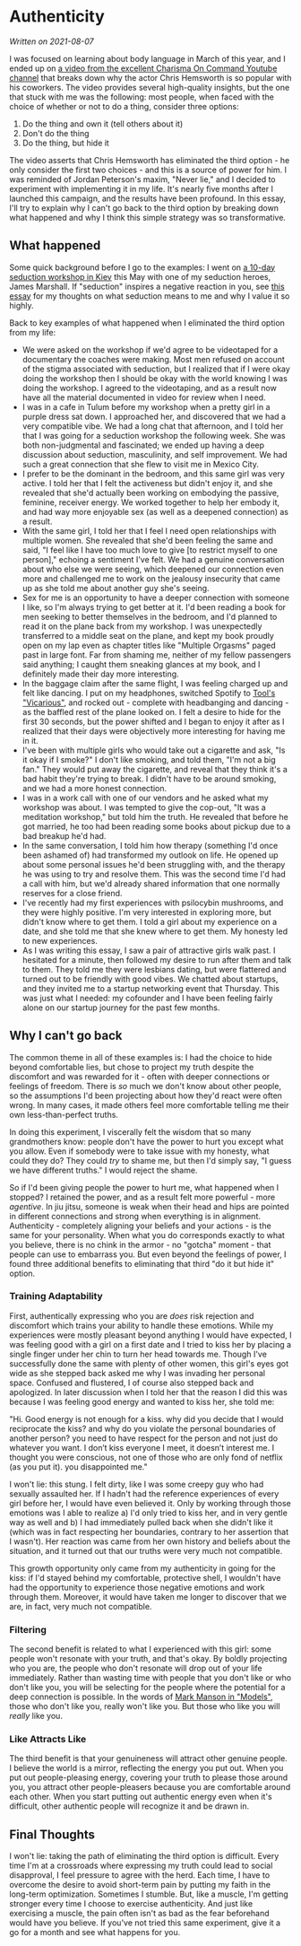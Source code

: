 Authenticity
============
_Written on 2021-08-07_

I was focused on learning about body language in March of this year, and I ended up on [a video from the excellent Charisma On Command Youtube channel](https://www.youtube.com/watch?v=T5_KFy6qy-A) that breaks down why the actor Chris Hemsworth is so popular with his coworkers. The video provides several high-quality insights, but the one that stuck with me was the following: most people, when faced with the choice of whether or not to do a thing, consider three options:

1. Do the thing and own it (tell others about it)
2. Don't do the thing
3. Do the thing, but hide it

The video asserts that Chris Hemsworth has eliminated the third option - he only consider the first two choices - and this is a source of power for him. I was reminded of Jordan Peterson's maxim, "Never lie," and I decided to experiment with implementing it in my life. It's nearly five months after I launched this campaign, and the results have been profound. In this essay, I'll try to explain why I can't go back to the third option by breaking down what happened and why I think this simple strategy was so transformative.

What happened
-------------
Some quick background before I go to the examples: I went on [a 10-day seduction workshop in Kiev](https://theeurotour.com/) this May with one of my seduction heroes, James Marshall. If "seduction" inspires a negative reaction in you, see [this essay](./what-seduction-means-to-me.md) for my thoughts on what seduction means to me and why I value it so highly.

Back to key examples of what happened when I eliminated the third option from my life:

* We were asked on the workshop if we'd agree to be videotaped for a documentary the coaches were making. Most men refused on account of the stigma associated with seduction, but I realized that if I were okay doing the workshop then I should be okay with the world knowing I was doing the workshop. I agreed to the videotaping, and as a result now have all the material documented in video for review when I need.
* I was in a cafe in Tulum before my workshop when a pretty girl in a purple dress sat down. I approached her, and discovered that we had a very compatible vibe. We had a long chat that afternoon, and I told her that I was going for a seduction workshop the following week. She was both non-judgmental and fascinated; we ended up having a deep discussion about seduction, masculinity, and self improvement. We had such a great connection that she flew to visit me in Mexico City.
* I prefer to be the dominant in the bedroom, and this same girl was very active. I told her that I felt the activeness but didn't enjoy it, and she revealed that she'd actually been working on embodying the passive, feminine, receiver energy. We worked together to help her embody it, and had way more enjoyable sex (as well as a deepened connection) as a result.
* With the same girl, I told her that I feel I need open relationships with multiple women. She revealed that she'd been feeling the same and said, "I feel like I have too much love to give [to restrict myself to one person]," echoing a sentiment I've felt. We had a genuine conversation about who else we were seeing, which deepened our connection even more and challenged me to work on the jealousy insecurity that came up as she told me about another guy she's seeing.
* Sex for me is an opportunity to have a deeper connection with someone I like, so I'm always trying to get better at it. I'd been reading a book for men seeking to better themselves in the bedroom, and I'd planned to read it on the plane back from my workshop. I was unexpectedly transferred to a middle seat on the plane, and kept my book proudly open on my lap even as chapter titles like "Multiple Orgasms" paged past in large font. Far from shaming me, neither of my fellow passengers said anything; I caught them sneaking glances at my book, and I definitely made their day more interesting.
* In the baggage claim after the same flight, I was feeling charged up and felt like dancing. I put on my headphones, switched Spotify to [Tool's "Vicarious"](https://open.spotify.com/track/65ShmiE5aLBdcIGr7tHX35?si=baf81348c14e4c44), and rocked out - complete with headbanging and dancing - as the baffled rest of the plane looked on. I felt a desire to hide for the first 30 seconds, but the power shifted and I began to enjoy it after as I realized that their days were objectively more interesting for having me in it.
* I've been with multiple girls who would take out a cigarette and ask, "Is it okay if I smoke?" I don't like smoking, and told them, "I'm not a big fan." They would put away the cigarette, and reveal that they think it's a bad habit they're trying to break. I didn't have to be around smoking, and we had a more honest connection.
* I was in a work call with one of our vendors and he asked what my workshop was about. I was tempted to give the cop-out, "It was a meditation workshop," but told him the truth. He revealed that before he got married, he too had been reading some books about pickup due to a bad breakup he'd had.
* In the same conversation, I told him how therapy (something I'd once been ashamed of) had transformed my outlook on life. He opened up about some personal issues he'd been struggling with, and the therapy he was using to try and resolve them. This was the second time I'd had a call with him, but we'd already shared information that one normally reserves for a close friend.
* I've recently had my first experiences with psilocybin mushrooms, and they were highly positive. I'm very interested in exploring more, but didn't know where to get them. I told a girl about my experience on a date, and she told me that she knew where to get them. My honesty led to new experiences.
* As I was writing this essay, I saw a pair of attractive girls walk past. I hesitated for a minute, then followed my desire to run after them and talk to them. They told me they were lesbians dating, but were flattered and turned out to be friendly with good vibes. We chatted about startups, and they invited me to a startup networking event that Thursday. This was just what I needed: my cofounder and I have been feeling fairly alone on our startup journey for the past few months.

Why I can't go back
--------------------
The common theme in all of these examples is: I had the choice to hide beyond comfortable lies, but chose to project my truth despite the discomfort and was rewarded for it - often with deeper connections or feelings of freedom. There is _so_ much we don't know about other people, so the assumptions I'd been projecting about how they'd react were often wrong. In many cases, it made others feel more comfortable telling me their own less-than-perfect truths.

In doing this experiment, I viscerally felt the wisdom that so many grandmothers know: people don't have the power to hurt you except what you allow. Even if somebody were to take issue with my honesty, what could they do? They could _try_ to shame me, but then I'd simply say, "I guess we have different truths." I would reject the shame.

So if I'd been giving people the power to hurt me, what happened when I stopped? I retained the power, and as a result felt more powerful - more _agentive_. In jiu jitsu, someone is weak when their head and hips are pointed in different connections and strong when everything is in alignment.  Authenticity - completely aligning your beliefs and your actions - is the same for your personality. When what you do corresponds exactly to what you believe, there is no chink in the armor - no "gotcha" moment - that people can use to embarrass you. But even beyond the feelings of power, I found three additional benefits to eliminating that third "do it but hide it" option.

### Training Adaptability
First, authentically expressing who you are _does_ risk rejection and discomfort which trains your ability to handle these emotions. While my experiences were mostly pleasant beyond anything I would have expected, I was feeling good with a girl on a first date and I tried to kiss her by placing a single finger under her chin to turn her head towards me. Though I've successfully done the same with plenty of other women, this girl's eyes got wide as she stepped back asked me why I was invading her personal space. Confused and flustered, I of course also stepped back and apologized. In later discussion when I told her that the reason I did this was because I was feeling good energy and wanted to kiss her, she told me:

"Hi. Good energy is not enough for a kiss.  why did you decide that I would reciprocate the kiss?  and why do you violate the personal boundaries of another person?  you need to have respect for the person and not just do whatever you want.  I don’t kiss everyone I meet, it doesn’t interest me.  I thought you were conscious, not one of those who are only fond of netflix (as you put it).  you disappointed me."

I won't lie: this stung. I felt dirty, like I was some creepy guy who had sexually assaulted her. If I hadn't had the reference experiences of every girl before her, I would have even believed it. Only by working through those emotions was I able to realize a) I'd only tried to kiss her, and in very gentle way as well and b) I had immediately pulled back when she didn't like it (which was in fact respecting her boundaries, contrary to her assertion that I wasn't). Her reaction was came from her own history and beliefs about the situation, and it turned out that our truths were very much not compatible.

This growth opportunity only came from my authenticity in going for the kiss: if I'd stayed behind my comfortable, protective shell, I wouldn't have had the opportunity to experience those negative emotions and work through them. Moreover, it would have taken me longer to discover that we are, in fact, very much not compatible.

### Filtering
The second benefit is related to what I experienced with this girl: some people won't resonate with your truth, and that's okay. By boldly projecting who you are, the people who don't resonate will drop out of your life immediately. Rather than wasting time with people that you don't like or who don't like you, you will be selecting for the people where the potential for a deep connection is possible. In the words of [Mark Manson in "Models"](https://www.amazon.com/Models-Attract-Women-Through-Honesty/dp/1463750358), those who don't like you, really won't like you. But those who like you will _really_ like you.

### Like Attracts Like
The third benefit is that your genuineness will attract other genuine people. I believe the world is a mirror, reflecting the energy you put out. When you put out people-pleasing energy, covering your truth to please those around you, you attract other people-pleasers because you are comfortable around each other. When you start putting out authentic energy even when it's difficult, other authentic people will recognize it and be drawn in. 

Final Thoughts
--------------
I won't lie: taking the path of eliminating the third option is difficult. Every time I'm at a crossroads where expressing my truth could lead to social disapproval, I feel pressure to agree with the herd. Each time, I have to overcome the desire to avoid short-term pain by putting my faith in the long-term optimization. Sometimes I stumble. But, like a muscle, I'm getting stronger every time I choose to exercise authenticity. And just like exercising a muscle, the pain often isn't as bad as the fear beforehand would have you believe. If you've not tried this same experiment, give it a go for a month and see what happens for you. 
